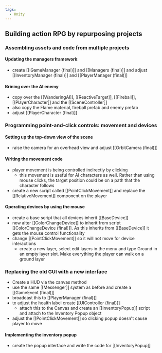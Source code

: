 ```yaml
---
tags:
  - Unity
---
```

## Building action RPG by repurposing projects
### Assembling assets and code from multiple projects
#### Updating the managers framework
- create [[IGameManager (final)]] and [[Managers (final)]] and adjust [[InventoryManager (final)]] and [[PlayerManager (final)]]
#### Brining over the AI enemy
- copy over the [[WanderingAI]], [[ReactiveTarget]], [[Fireball]], [[PlayerCharacter]] and the [[SceneController]]
- also copy the Flame material, fireball prefab and enemy prefab
- adjust [[PlayerCharacter (final)]]
### Programming point-and-click controls: movement and devices
#### Setting up the top-down view of the scene
- raise the camera for an overhead view and adjust [[OrbitCamera (final)]]
#### Writing the movement code
- player movement is being controlled indirectly by clicking
	- this movement is useful for AI characters as well. Rather than using mouse clicks, the target position could be on a path that the character follows
- create a new script called [[PointClickMovement]] and replace the [[RelativeMovement]] component on the player
#### Operating devices by using the mouse
- create a base script that all devices inherit [[BaseDevice]]
- now alter [[ColorChangeDevice]] to inherit from script [[ColorChangeDevice (final)]]. As this inherits from [[BaseDevice]] it gets the mouse control functionality
- change [[PointClickMovement]] so it will not move for device interactions
	- create a new layer, select edit layers in the menu and type Ground in an empty layer slot. Make everything the player can walk on a ground layer
### Replacing the old GUI with a new interface
- Create a HUD via the canvas method
- use the same [[Messenger]] system as before and create a [[GameEvent (final)]]
- broadcast this to [[PlayerManager (final)]]
- to adjust the health label create [[UIController (final)]]
	- attach this to the Canvas and create an [[InventoryPopup]] script and attach to the Inventory Popup object
- adjust the [[PointClickMovement]] so clicking popup doesn't cause player to move
#### Implementing the inventory popup
- create the popup interface and write the code for [[InventoryPopup]]